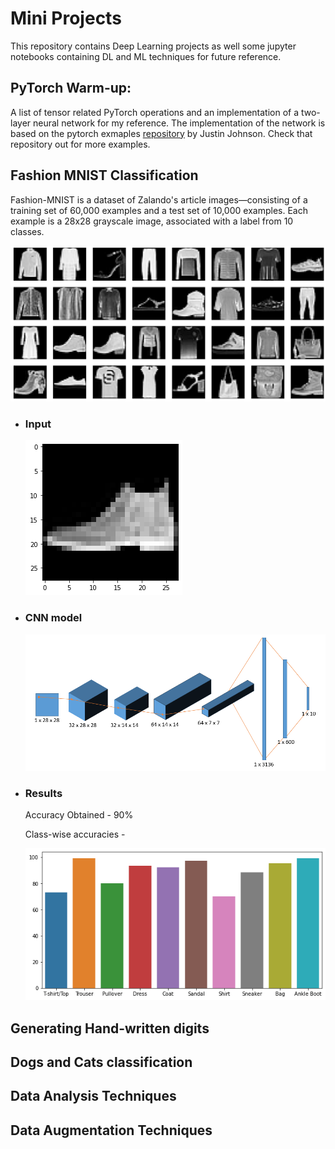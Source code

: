 # Mini Projects

This repository contains Deep Learning projects as well some jupyter notebooks containing DL and ML techniques for future reference.

## PyTorch Warm-up:
A list of tensor related PyTorch operations and an implementation of a two-layer neural network for my reference. The implementation of the network is based on the pytorch exmaples [repository](https://github.com/jcjohnson/pytorch-examples) by Justin Johnson. Check that repository out for more examples.

## Fashion MNIST Classification
Fashion-MNIST is a dataset of Zalando's article images—consisting of a training set of 60,000 examples and a test set of 10,000 examples. Each example is a 28x28 grayscale image, associated with a label from 10 classes.

![Mnist Image](https://github.com/ammalik221/Mini-Projects/blob/master/images/fashion_mnist.png)

- ### Input
  ![Mnish input](https://github.com/ammalik221/Mini-Projects/blob/master/images/fashion_input.png)
- ### CNN model
  ![model](https://github.com/ammalik221/Mini-Projects/blob/master/images/fashion_model.png)
- ### Results
  Accuracy Obtained - 90%
  
  Class-wise accuracies - 
  
  ![accuracy](https://github.com/ammalik221/Mini-Projects/blob/master/images/fashion_accuracy.png)

## Generating Hand-written digits

## Dogs and Cats classification

## Data Analysis Techniques

## Data Augmentation Techniques
